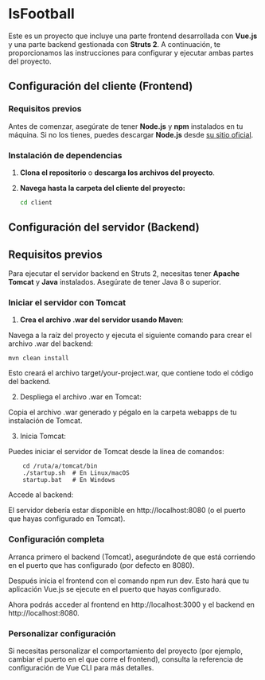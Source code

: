# IsFootball

Este es un proyecto que incluye una parte frontend desarrollada con **Vue.js** y una parte backend gestionada con **Struts 2**. A continuación, te proporcionamos las instrucciones para configurar y ejecutar ambas partes del proyecto.

## Configuración del cliente (Frontend)

### Requisitos previos
Antes de comenzar, asegúrate de tener **Node.js** y **npm** instalados en tu máquina. Si no los tienes, puedes descargar **Node.js** desde [su sitio oficial](https://nodejs.org/).

### Instalación de dependencias

1. **Clona el repositorio** o **descarga los archivos del proyecto**.
2. **Navega hasta la carpeta del cliente del proyecto:**

   ```bash
   cd client

## Configuración del servidor (Backend)

## Requisitos previos

Para ejecutar el servidor backend en Struts 2, necesitas tener **Apache Tomcat** y **Java** instalados. Asegúrate de tener Java 8 o superior.

### Iniciar el servidor con Tomcat

1. **Crea el archivo .war del servidor usando Maven**:

Navega a la raíz del proyecto y ejecuta el siguiente comando para crear el archivo .war del backend:
```
mvn clean install
```

Esto creará el archivo target/your-project.war, que contiene todo el código del backend.

2. Despliega el archivo .war en Tomcat:

Copia el archivo .war generado y pégalo en la carpeta webapps de tu instalación de Tomcat.

3. Inicia Tomcat:

Puedes iniciar el servidor de Tomcat desde la línea de comandos:
```
    cd /ruta/a/tomcat/bin
    ./startup.sh  # En Linux/macOS
    startup.bat   # En Windows
```

Accede al backend:

El servidor debería estar disponible en http://localhost:8080 (o el puerto que hayas configurado en Tomcat).

### Configuración completa

Arranca primero el backend (Tomcat), asegurándote de que está corriendo en el puerto que has configurado (por defecto en 8080).

Después inicia el frontend con el comando npm run dev. Esto hará que tu aplicación Vue.js se ejecute en el puerto que hayas configurado.

Ahora podrás acceder al frontend en http://localhost:3000 y el backend en http://localhost:8080.

### Personalizar configuración

Si necesitas personalizar el comportamiento del proyecto (por ejemplo, cambiar el puerto en el que corre el frontend), consulta la referencia de configuración de Vue CLI para más detalles.